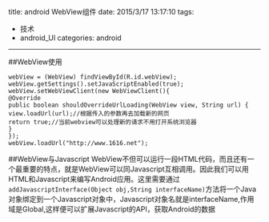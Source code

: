 title: android WebView组件
date: 2015/3/17 13:17:10 
tags:
- 技术
- android_UI
categories: android
---
##WebView使用

    webView = (WebView) findViewById(R.id.webView); 
    webView.getSettings().setJavaScriptEnabled(true); 
    webView.setWebViewClient(new WebViewClient(){ 
    @Override 
    public boolean shouldOverrideUrlLoading(WebView view, String url) { 
    view.loadUrl(url);//根据传入的参数再去加载新的网页 
    return true;//当前webview可以处理新的请求不用打开系统浏览器 
    } 
    }); 
    webView.loadUrl("http://www.1616.net");

##WebView与Javascript
WebView不但可以运行一段HTML代码，而且还有一个最重要的特点，就是WebView可以同Javascript互相调用。因此我们可以用HTML和Javascript来编写Android应用。这里需要通过`addJavascriptInterface(Object obj,String interfaceName)`方法将一个Java对象绑定到一个Javascript对象中，Javascript对象名就是interfaceName,作用域是Global,这样便可以扩展Javascript的API，获取Android的数据
